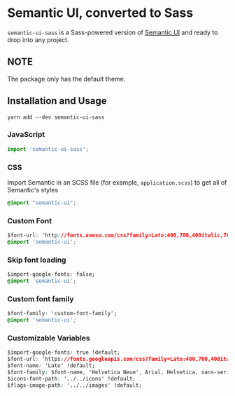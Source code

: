 # Semantic UI, converted to Sass

`semantic-ui-sass` is a Sass-powered version of [Semantic UI](http://www.semantic-ui.com) and ready to drop into any project.

## NOTE

The package only has the default theme.

## Installation and Usage

```shell
yarn add --dev semantic-ui-sass
```

### JavaScript

```javascript
import 'semantic-ui-sass';
```

### CSS

Import Semantic in an SCSS file (for example, `application.scss`) to get all of Semantic's styles

```css
@import "semantic-ui";
```

### Custom Font

```css
$font-url: 'http://fonts.useso.com/css?family=Lato:400,700,400italic,700italic&subset=latin';
@import 'semantic-ui';
```

### Skip font loading

```css
$import-google-fonts: false;
@import 'semantic-ui';
```

### Custom font family

```css
$font-family: 'custom-font-family';
@import 'semantic-ui';
```

### Customizable Variables

```css
$import-google-fonts: true !default;
$font-url: 'https://fonts.googleapis.com/css?family=Lato:400,700,400italic,700italic&subset=latin,latin-ext' !default;
$font-name: 'Lato' !default;
$font-family: $font-name, 'Helvetica Neue', Arial, Helvetica, sans-serif !default;
$icons-font-path: '../../icons' !default;
$flags-image-path: '../../images' !default;
```
